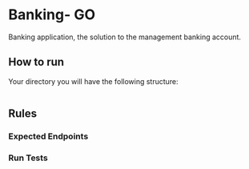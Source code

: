 # Banking- GO

Banking application, the solution to the management banking account.

## How to run

Your directory you will have the following structure:

```

```

## Rules

### Expected Endpoints

### Run Tests
